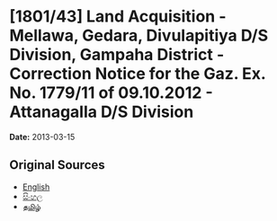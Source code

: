 # [1801/43] Land Acquisition - Mellawa, Gedara, Divulapitiya D/S Division, Gampaha District - Correction Notice for the Gaz. Ex. No. 1779/11 of 09.10.2012 - Attanagalla D/S Division

**Date:** 2013-03-15

## Original Sources

- [English](https://documents.gov.lk/view/extra-gazettes/2013/3/1801-43_E.pdf)
- [සිංහල](https://documents.gov.lk/view/extra-gazettes/2013/3/1801-43_S.pdf)
- [தமிழ்](https://documents.gov.lk/view/extra-gazettes/2013/3/1801-43_T.pdf)
